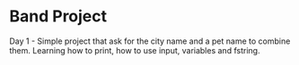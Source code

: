 # Band Project
Day 1 - Simple project that ask for the city name and a pet name to combine them.
Learning how to print, how to use input, variables and fstring.
